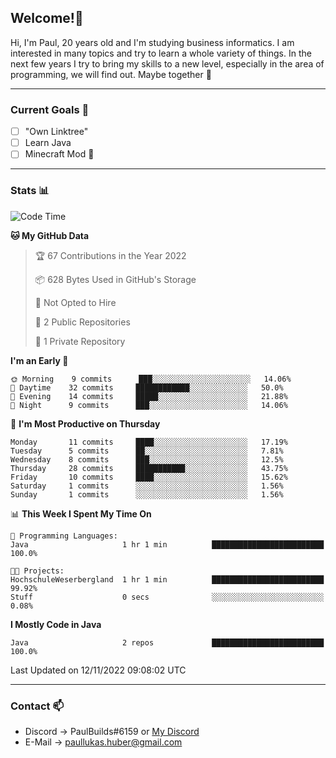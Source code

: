 ## Welcome!👋

Hi, I'm Paul, 20 years old and I'm studying business informatics. I am interested in many topics and try to learn a whole variety of things. In the next few years I try to bring my skills to a new level, especially in the area of programming, we will find out.
Maybe together 🤙

---
### Current Goals 🥅

- [ ] "Own Linktree"
- [ ] Learn Java
- [ ] Minecraft Mod 👀

---
### Stats 📊

<!--START_SECTION:waka-->
![Code Time](http://img.shields.io/badge/Code%20Time-41%20hrs%2036%20mins-blue)

**🐱 My GitHub Data** 

> 🏆 67 Contributions in the Year 2022
 > 
> 📦 628 Bytes Used in GitHub's Storage 
 > 
> 🚫 Not Opted to Hire
 > 
> 📜 2 Public Repositories 
 > 
> 🔑 1 Private Repository 
 > 
**I'm an Early 🐤** 

```text
🌞 Morning    9 commits      ███░░░░░░░░░░░░░░░░░░░░░░   14.06% 
🌆 Daytime    32 commits     ████████████░░░░░░░░░░░░░   50.0% 
🌃 Evening    14 commits     █████░░░░░░░░░░░░░░░░░░░░   21.88% 
🌙 Night      9 commits      ███░░░░░░░░░░░░░░░░░░░░░░   14.06%

```
📅 **I'm Most Productive on Thursday** 

```text
Monday       11 commits     ████░░░░░░░░░░░░░░░░░░░░░   17.19% 
Tuesday      5 commits      ██░░░░░░░░░░░░░░░░░░░░░░░   7.81% 
Wednesday    8 commits      ███░░░░░░░░░░░░░░░░░░░░░░   12.5% 
Thursday     28 commits     ███████████░░░░░░░░░░░░░░   43.75% 
Friday       10 commits     ████░░░░░░░░░░░░░░░░░░░░░   15.62% 
Saturday     1 commits      ░░░░░░░░░░░░░░░░░░░░░░░░░   1.56% 
Sunday       1 commits      ░░░░░░░░░░░░░░░░░░░░░░░░░   1.56%

```


📊 **This Week I Spent My Time On** 

```text
💬 Programming Languages: 
Java                     1 hr 1 min          █████████████████████████   100.0%

🐱‍💻 Projects: 
HochschuleWeserbergland  1 hr 1 min          █████████████████████████   99.92% 
Stuff                    0 secs              ░░░░░░░░░░░░░░░░░░░░░░░░░   0.08%

```

**I Mostly Code in Java** 

```text
Java                     2 repos             █████████████████████████   100.0%

```



 Last Updated on 12/11/2022 09:08:02 UTC
<!--END_SECTION:waka-->

---
### Contact 📫

* Discord -> PaulBuilds#6159 or [My Discord](https://discord.gg/7kq6UnB)
* E-Mail -> paullukas.huber@gmail.com
